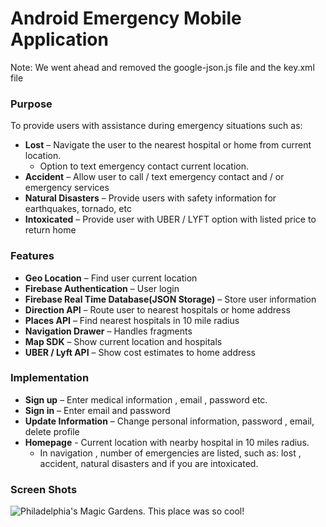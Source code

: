 # Android Emergency Mobile Application

Note: We went ahead and removed the google-json.js file and the key.xml file

### Purpose
To provide users with assistance during emergency situations such as: <br/>
- **Lost** – Navigate the user to the nearest hospital or home from current location. 
  - Option to text emergency contact current location. 
- **Accident** – Allow user to call / text emergency contact and / or emergency services 
- **Natural Disasters** – Provide users with safety information for earthquakes, tornado, etc 
- **Intoxicated** – Provide user with UBER / LYFT option with listed price to return home 
  
### Features
- **Geo Location** – Find user current location
- **Firebase Authentication** – User login 
- **Firebase Real Time Database(JSON Storage)** – Store user information
- **Direction API** – Route user to nearest hospitals or home address
- **Places API** – Find nearest hospitals in 10 mile radius 
- **Navigation Drawer** – Handles fragments
- **Map SDK** – Show current location and hospitals
- **UBER / Lyft API** – Show cost estimates to home address 

### Implementation
- **Sign up** – Enter medical information , email , password etc.
- **Sign in** – Enter email and password
- **Update Information** – Change personal information, password , email, delete profile
- **Homepage** - Current location with nearby hospital in 10 miles radius.
  - In navigation , number of emergencies are listed, such as: lost , accident, natural disasters and if you are intoxicated.  
  
### Screen Shots
  
  ![Philadelphia's Magic Gardens. This place was so cool!](https://github.com/RYin4/EmergencyApp/blob/ryin4/app/src/main/res/drawable/EmergencyAppPreview.PNG "Emergency App")
    






